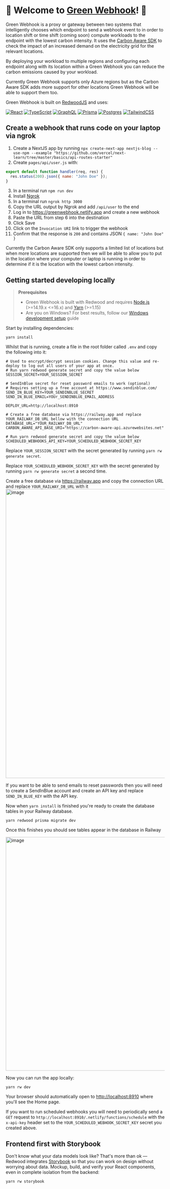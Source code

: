 # 💚 Welcome to [Green Webhook](https://greenwebhook.netlify.app/)! 💚

Green Webhook is a proxy or gateway between two systems that intelligently chooses which endpoint to send a webhook event to in order to location shift or time shift (coming soon) compute workloads to the endpoint with the lowest carbon intensity. It uses the [Carbon Aware SDK](https://github.com/Green-Software-Foundation/carbon-aware-sdk) to check the impact of an increased demand on the electricity grid for the relevant locations.

By deploying your workload to multiple regions and configuring each endpoint along with its location within a Green Webhook you can reduce the carbon emissions caused by your workload.

Currently Green Webhook supports only Azure regions but as the Carbon Aware SDK adds more support for other locations Green Webhook will be able to support them too.

Green Webhook is built on [RedwoodJS](https://redwoodjs.com) and uses:

[![React](https://img.shields.io/badge/react-%2320232a.svg?style=for-the-badge&logo=react&logoColor=%2361DAFB)](https://reactjs.org/) [![TypeScript](https://badges.frapsoft.com/typescript/code/typescript.svg?v=101)](https://www.typescriptlang.org/) [![GraphQL](https://img.shields.io/badge/-GraphQL-E10098?style=for-the-badge&logo=graphql&logoColor=white)](https://graphql.org/) [![Prisma](https://img.shields.io/badge/Prisma-3982CE?style=for-the-badge&logo=Prisma&logoColor=white)](https://www.prisma.io/) [![Postgres](https://img.shields.io/badge/postgres-%23316192.svg?style=for-the-badge&logo=postgresql&logoColor=white)](https://www.postgresql.org) [![TailwindCSS](https://img.shields.io/badge/tailwindcss-%2338B2AC.svg?style=for-the-badge&logo=tailwind-css&logoColor=white)](https://tailwindcss.com/)

## Create a webhook that runs code on your laptop via ngrok

1. Create a NextJS app by running `npx create-next-app nextjs-blog --use-npm --example "https://github.com/vercel/next-learn/tree/master/basics/api-routes-starter"`
2. Create `pages/api/user.js` with:

```js
export default function handler(req, res) {
  res.status(200).json({ name: "John Doe" });
}
```

3. In a terminal run `npm run dev`
4. Install [Ngrok](https://ngrok.com/)
5. In a terminal run `ngrok http 3000`
6. Copy the URL output by Ngrok and add `/api/user` to the end
7. Log in to <https://greenwebhook.netlify.app> and create a new webhook
8. Paste the URL from step 6 into the destination
9.  Click Save
10. Click on the `Invocation URI` link to trigger the webhook
11. Confirm that the response is `200` and contains JSON `{ name: "John Doe" }`

Currently the Carbon Aware SDK only supports a limited list of locations but when more locations are supported then we will be able to allow you to put in the location where your computer or laptop is running in order to determine if it is the location with the lowest carbon intensity.

## Getting started developing locally

> **Prerequisites**
>
> - Green Webhook is built with Redwood and requires [Node.js](https://nodejs.org/en/) (>=14.19.x <=16.x) and [Yarn](https://yarnpkg.com/) (>=1.15)
> - Are you on Windows? For best results, follow our [Windows development setup](https://redwoodjs.com/docs/how-to/windows-development-setup) guide

Start by installing dependencies:

```
yarn install
```

Whilst that is running, create a file in the root folder called `.env` and copy the following into it:

```
# Used to encrypt/decrypt session cookies. Change this value and re-deploy to log out all users of your app at once.
# Run yarn redwood generate secret and copy the value below
SESSION_SECRET=YOUR_SESSION_SECRET

# SendInBlue secret for reset password emails to work (optional)
# Requires setting up a free account at https://www.sendinblue.com/
SEND_IN_BLUE_KEY=YOUR_SENDINBLUE_SECRET
SEND_IN_BLUE_EMAIL=YOUr_SENDINBLUE_EMAIL_ADDRESS

DEPLOY_URL=http://localhost:8910

# Create a free database via https://railway.app and replace YOUR_RAILWAY_DB_URL bellow with the connection URL
DATABASE_URL="YOUR_RAILWAY_DB_URL"
CARBON_AWARE_API_BASE_URI="https://carbon-aware-api.azurewebsites.net"

# Run yarn redwood generate secret and copy the value below
SCHEDULED_WEBHOOKS_API_KEY=YOUR_SCHEDULED_WEBHOOK_SECRET_KEY
```

Replace `YOUR_SESSION_SECRET` with the secret generated by running `yarn rw generate secret`.

Replace `YOUR_SCHEDULED_WEBHOOK_SECRET_KEY` with the secret generated by running `yarn rw generate secret` a second time.

Create a free database via <https://railway.app> and copy the connection URL and replace `YOUR_RAILWAY_DB_URL` with it
<img width="913" alt="image" src="https://user-images.githubusercontent.com/152131/198857124-22eb84ff-23a0-4d65-878d-3757d17ffc6b.png">

If you want to be able to send emails to reset passwords then you will need to create a SendInBlue account and create an API key and replace `SEND_IN_BLUE_KEY` with the API key.

Now when `yarn install` is finished you're ready to create the database tables in your Railway database.

```
yarn redwood prisma migrate dev
```

Once this finishes you should see tables appear in the database in Railway

<img width="738" alt="image" src="https://user-images.githubusercontent.com/152131/198857398-8377c8da-1f68-49cb-a4f0-353d81e28eaf.png">

Now you can run the app locally:

```
yarn rw dev
```

Your browser should automatically open to <http://localhost:8910> where you'll see the Home page.

If you want to run scheduled webhooks you will need to periodically send a `GET` request to `http://localhost:8910/.netlify/functions/schedule` with the `x-api-key` header set to the `YOUR_SCHEDULED_WEBHOOK_SECRET_KEY` secret you created above.

## Frontend first with Storybook

Don't know what your data models look like?
That's more than ok — Redwood integrates [Storybook](https://storybook.js.org/) so that you can work on design without worrying about data.
Mockup, build, and verify your React components, even in complete isolation from the backend:

```
yarn rw storybook
```
